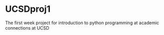 # UCSDproj1
The first week project for introduction to python programming at academic connections at UCSD
